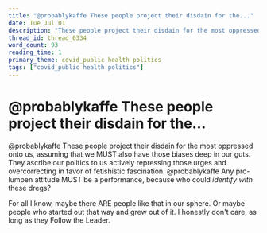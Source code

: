 ```yaml
---
title: "@probablykaffe These people project their disdain for the..."
date: Tue Jul 01
description: "These people project their disdain for the most oppressed onto us, assuming that we MUST also have those biases deep in our guts."
thread_id: thread_0334
word_count: 93
reading_time: 1
primary_theme: covid_public health politics
tags: ["covid_public health politics"]
---
```


# @probablykaffe These people project their disdain for the...

@probablykaffe These people project their disdain for the most oppressed onto us, assuming that we MUST also have those biases deep in our guts. They ascribe our politics to us actively repressing those urges and overcorrecting in favor of fetishistic fascination. @probablykaffe Any pro-lumpen attitude MUST be a performance, because who could *identify with* these dregs?

For all I know, maybe there ARE people like that in our sphere. Or maybe people who started out that way and grew out of it. I honestly don't care, as long as they Follow the Leader.